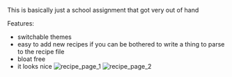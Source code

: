This is basically just a school assignment that got very out of hand

Features:
- switchable themes
- easy to add new recipes if you can be bothered to write a thing to parse to the recipe file
- bloat free
- it looks nice
![recipe_page_1](https://github.com/yazoink/php-json-recipe-site/assets/98802603/49f522b5-6541-48fc-ab8a-9c7d2cae77ef)
![recipe_page_2](https://github.com/yazoink/php-json-recipe-site/assets/98802603/c8582e5a-7a60-43a6-abff-fab11a5c6c1b)
